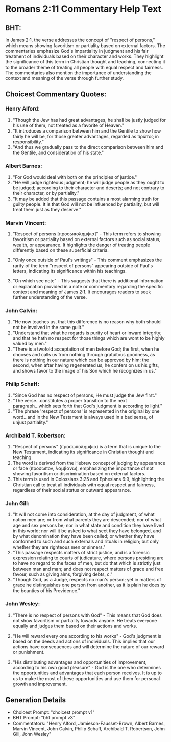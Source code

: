 # Romans 2:11 Commentary Help Text

## BHT:
In James 2:1, the verse addresses the concept of "respect of persons," which means showing favoritism or partiality based on external factors. The commentaries emphasize God's impartiality in judgment and his fair treatment of individuals based on their character and works. They highlight the significance of this term in Christian thought and teaching, connecting it to the broader theme of treating all people with equal respect and fairness. The commentaries also mention the importance of understanding the context and meaning of the verse through further study.

## Choicest Commentary Quotes:
### Henry Alford:
1. "Though the Jew has had great advantages, he shall be justly judged for his use of them, not treated as a favorite of Heaven."
2. "It introduces a comparison between him and the Gentile to show how fairly he will be, for those greater advantages, regarded as πρῶτος in responsibility."
3. "And thus we gradually pass to the direct comparison between him and the Gentile, and consideration of his state."

### Albert Barnes:
1. "For God would deal with both on the principles of justice."
2. "He will judge righteous judgment; he will judge people as they ought to be judged; according to their character and deserts; and not contrary to their character, or by partiality."
3. "It may be added that this passage contains a most alarming truth for guilty people. It is that God will not be influenced by partiality, but will treat them just as they deserve."

### Marvin Vincent:
1. "Respect of persons [προσωπολημψια]" - This term refers to showing favoritism or partiality based on external factors such as social status, wealth, or appearance. It highlights the danger of treating people differently based on these superficial criteria.

2. "Only once outside of Paul's writings" - This comment emphasizes the rarity of the term "respect of persons" appearing outside of Paul's letters, indicating its significance within his teachings.

3. "On which see note" - This suggests that there is additional information or explanation provided in a note or commentary regarding the specific context and meaning of James 2:1. It encourages readers to seek further understanding of the verse.

### John Calvin:
1. "He now teaches us, that this difference is no reason why both should not be involved in the same guilt."
2. "Understand that what he regards is purity of heart or inward integrity; and that he hath no respect for those things which are wont to be highly valued by men."
3. "There is a twofold acceptation of men before God; the first, when he chooses and calls us from nothing through gratuitous goodness, as there is nothing in our nature which can be approved by him; the second, when after having regenerated us, he confers on us his gifts, and shows favor to the image of his Son which he recognizes in us."

### Philip Schaff:
1. "Since God has no respect of persons, He must judge the Jew first." 
2. "The verse...constitutes a proper transition to the next paragraph...which sets forth that God's judgment is according to light." 
3. "The phrase 'respect of persons' is represented in the original by one word...and in the New Testament is always used in a bad sense, of unjust partiality."

### Archibald T. Robertson:
1. "Respect of persons" (προσωπολημψια) is a term that is unique to the New Testament, indicating its significance in Christian thought and teaching.
2. The word is derived from the Hebrew concept of judging by appearance or face (προσωπον, λαμβανω), emphasizing the importance of not showing favoritism or discrimination based on external factors.
3. This term is used in Colossians 3:25 and Ephesians 6:9, highlighting the Christian call to treat all individuals with equal respect and fairness, regardless of their social status or outward appearance.

### John Gill:
1. "It will not come into consideration, at the day of judgment, of what nation men are; or from what parents they are descended; nor of what age and sex persons be; nor in what state and condition they have lived in this world; nor will it be asked to what sect they have belonged, and by what denomination they have been called; or whether they have conformed to such and such externals and rituals in religion; but only whether they are righteous men or sinners."
2. "This passage respects matters of strict justice, and is a forensic expression relating to courts of judicature, where persons presiding are to have no regard to the faces of men, but do that which is strictly just between man and man; and does not respect matters of grace and free favour, such as giving alms, forgiving debts, c."
3. "Though God, as a Judge, respects no man's person; yet in matters of grace he distinguishes one person from another, as it is plain he does by the bounties of his Providence."

### John Wesley:
1. "There is no respect of persons with God" - This means that God does not show favoritism or partiality towards anyone. He treats everyone equally and judges them based on their actions and works.

2. "He will reward every one according to his works" - God's judgment is based on the deeds and actions of individuals. This implies that our actions have consequences and will determine the nature of our reward or punishment.

3. "His distributing advantages and opportunities of improvement, according to his own good pleasure" - God is the one who determines the opportunities and advantages that each person receives. It is up to us to make the most of these opportunities and use them for personal growth and improvement.


## Generation Details
- Choicest Prompt: "choicest prompt v1"
- BHT Prompt: "bht prompt v3"
- Commentators: "Henry Alford, Jamieson-Fausset-Brown, Albert Barnes, Marvin Vincent, John Calvin, Philip Schaff, Archibald T. Robertson, John Gill, John Wesley"
